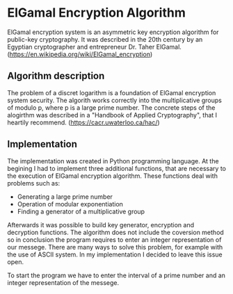 # ElGamal Encryption Algorithm
ElGamal encryption system is an asymmetric key encryption algorithm for public-key cryptography. It was described in the 20th century by an Egyptian cryptographer and entrepreneur Dr. Taher ElGamal. (https://en.wikipedia.org/wiki/ElGamal_encryption)

## Algorithm description
The problem of a discret logarithm is a foundation of ElGamal encryption system security. The algorith works correctly into the multiplicative groups of modulo p, where p is a large prime number. The concrete steps of the alogirthm was described in a "Handbook of Applied Cryptography", that I heartily recommend. (https://cacr.uwaterloo.ca/hac/)

## Implementation
The implementation was created in Python programming language. At the begining I had to implement three additional functions, that are necessary to the execution of ElGamal encryption algorithm. These functions deal with problems such as:

* Generating a large prime number
* Operation of modular exponentiation
* Finding a generator of a multiplicative group

Afterwards it was possible to build key generator, encryption and decryption functions. The algorithm does not include the coversion method so in conclusion the program requires to enter an integer representation of our messege. There are many ways to solve this problem, for example with the use of ASCII system. In my implementation I decided to leave this issue open.

To start the program we have to enter the interval of a prime number and an integer representation of the messege. 
